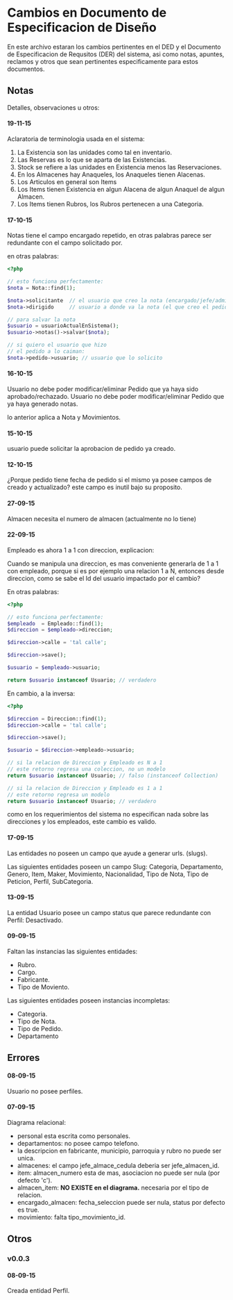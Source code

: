 # Cambios en Documento de Especificacion de Diseño

En este archivo estaran los cambios pertinentes en el DED y el Documento de Especificacion de Requsitos (DER) del sistema, asi como notas, apuntes, reclamos y otros que sean pertinentes especificamente para estos documentos.

## Notas

Detalles, observaciones u otros:

#### 19-11-15

Aclaratoria de terminologia usada en el sistema:

1. La Existencia son las unidades como tal en inventario.
1. Las Reservas es lo que se aparta de las Existencias.
1. Stock se refiere a las unidades en Existencia menos las Reservaciones.
1. En los Almacenes hay Anaqueles, los Anaqueles tienen Alacenas.
1. Los Articulos en general son Items
1. Los Items tienen Existencia en algun Alacena de algun Anaquel de algun Almacen.
1. Los Items tienen Rubros, los Rubros pertenecen a una Categoria.

#### 17-10-15

Notas tiene el campo encargado repetido, en otras palabras parece ser redundante con el campo solicitado por.

en otras palabras: 

```php
<?php

// esto funciona perfectamente:
$nota = Nota::find(1);

$nota->solicitante  // el usuario que creo la nota (encargado/jefe/administrador)
$nota->dirigido     // usuario a donde va la nota (el que creo el pedido)

// para salvar la nota
$usuario = usuarioActualEnSistema();
$usuario->notas()->salvar($nota);

// si quiero el usuario que hizo
// el pedido a lo caiman:
$nota->pedido->usuario; // usuario que lo solicito
```

#### 16-10-15

Usuario no debe poder modificar/eliminar Pedido que ya haya sido aprobado/rechazado.
Usuario no debe poder modificar/eliminar Pedido que ya haya generado notas.

lo anterior aplica a Nota y Movimientos.

#### 15-10-15

usuario puede solicitar la aprobacion de pedido ya creado.

#### 12-10-15

¿Porque pedido tiene fecha de pedido si el mismo ya posee campos de creado y actualizado?
este campo es inutil bajo su proposito.

#### 27-09-15

Almacen necesita el numero de almacen (actualmente no lo tiene)

#### 22-09-15

Empleado es ahora 1 a 1 con direccion, explicacion:

Cuando se manipula una direccion, es mas conveniente generarla de 1 a 1 con empleado, porque si es por ejemplo una relacion 1 a N, entonces desde direccion, como se sabe el Id del usuario impactado por el cambio?

En otras palabras:

```php
<?php

// esto funciona perfectamente:
$empleado  = Empleado::find(1);
$direccion = $empleado->direccion;

$direccion->calle = 'tal calle';

$direccion->save();

$usuario = $empleado->usuario;

return $usuario instanceof Usuario; // verdadero
```

En cambio, a la inversa:

```php
<?php

$direccion = Direccion::find(1);
$direccion->calle = 'tal calle';

$direccion->save();

$usuario = $direccion->empleado->usuario;

// si la relacion de Direccion y Empleado es N a 1
// este retorno regresa una coleccion, no un modelo
return $usuario instanceof Usuario; // falso (instanceof Collection)

// si la relacion de Direccion y Empleado es 1 a 1
// este retorno regresa un modelo
return $usuario instanceof Usuario; // verdadero
```

como en los requerimientos del sistema no especifican nada sobre las direcciones y los empleados, este cambio es valido.

#### 17-09-15

Las entidades no poseen un campo que ayude a generar urls. (slugs).

Las siguientes entidades poseen un campo Slug: Categoria, Departamento, Genero, Item, Maker, Movimiento, Nacionalidad, Tipo de Nota, Tipo de Peticion, Perfil, SubCategoria.

#### 13-09-15

La entidad Usuario posee un campo status que parece redundante con Perfil: Desactivado.

#### 09-09-15

Faltan las instancias las siguientes entidades:

- Rubro.
- Cargo.
- Fabricante.
- Tipo de Moviento.

Las siguientes entidades poseen instancias incompletas:
- Categoria.
- Tipo de Nota.
- Tipo de Pedido.
- Departamento

## Errores

#### 08-09-15

Usuario no posee perfiles.

#### 07-09-15

Diagrama relacional:

- personal esta escrita como personales.
- departamentos: no posee campo telefono.
- la descripcion en fabricante, municipio, parroquia y rubro no puede ser unica.
- almacenes: el campo jefe_almace_cedula deberia ser jefe_almacen_id.
- item: almacen_numero esta de mas, asociacion no puede ser nula (por defecto 'c').
- almacen_item: __NO EXISTE en el diagrama.__ necesaria por el tipo de relacion.
- encargado_almacen: fecha_seleccion puede ser nula, status por defecto es true.
- movimiento: falta tipo_movimiento_id.

## Otros

### v0.0.3

#### 08-09-15

Creada entidad Perfil.
